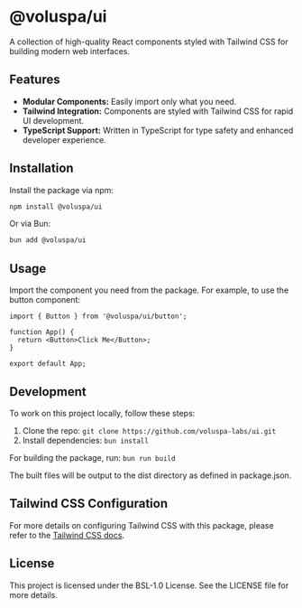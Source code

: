 # @voluspa/ui

A collection of high-quality React components styled with Tailwind CSS for building modern web interfaces.

## Features

- **Modular Components:** Easily import only what you need.
- **Tailwind Integration:** Components are styled with Tailwind CSS for rapid UI development.
- **TypeScript Support:** Written in TypeScript for type safety and enhanced developer experience.

## Installation

Install the package via npm:

```zsh
npm install @voluspa/ui
```

Or via Bun:

```zsh
bun add @voluspa/ui
```

## Usage

Import the component you need from the package. For example, to use the button component:

```tsx
import { Button } from '@voluspa/ui/button';

function App() {
  return <Button>Click Me</Button>;
}

export default App;
```

## Development

To work on this project locally, follow these steps:

1. Clone the repo: `git clone https://github.com/voluspa-labs/ui.git`
2. Install dependencies: `bun install`

For building the package, run: `bun run build`

The built files will be output to the dist directory as defined in package.json.

## Tailwind CSS Configuration

For more details on configuring Tailwind CSS with this package, please refer to the [Tailwind CSS docs](https://tailwindcss.com/docs/detecting-classes-in-source-files#explicitly-registering-sources).

## License

This project is licensed under the BSL-1.0 License. See the LICENSE file for more details.
